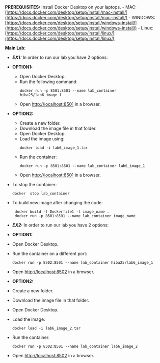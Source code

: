 **PREREQUISITES:**
    Install Docker Desktop on your laptops.
      - MAC:  [https://docs.docker.com/desktop/setup/install/mac-install/](https://docs.docker.com/desktop/setup/install/mac-install/)
      - WINDOWS: [https://docs.docker.com/desktop/setup/install/windows-install/](https://docs.docker.com/desktop/setup/install/windows-install/)
      - Linux: [https://docs.docker.com/desktop/setup/install/linux/](https://docs.docker.com/desktop/setup/install/linux/)


**Main Lab:**
- **_EX1:_**
In order to run our lab you have 2 options:
- **OPTION1:**
  - Open Docker Desktop.
  - Run the following command:  
    ```
    docker run -p 8501:8501 --name lab_container hiba25/lab6_image_1
    ```
  - Open [http://localhost:8501](http://localhost:8501) in a browser.

- **OPTION2:**
  - Create a new folder.
  - Download the image file in that folder.
  - Open Docker Desktop.
  - Load the image using:  
    ```
    docker load -i lab6_image_1.tar
    ```
  - Run the container:  
    ```
    docker run -p 8501:8501 --name lab_container lab6_image_1
    ```
  - Open [http://localhost:8501](http://localhost:8501) in a browser.

- To stop the container:
    ```
    docker  stop lab_container

    ```
- To build new image after changing the code:
    ```
     docker build -f Dockerfile1 -t image_name . 
     docker run -p 8501:8501 --name lab_container image_name
    ```

- **_EX2:_**
In order to run our lab you have 2 options:
- **OPTION1:**
- Open Docker Desktop.
- Run the container on a different port:
  ```
  docker run -p 8502:8501 --name lab_container hiba25/lab6_image_1
  ```
- Open [http://localhost:8502](http://localhost:8502) in a browser.

- **OPTION2:**
- Create a new folder.
- Download the image file in that folder.
- Open Docker Desktop.
- Load the image:  
  ```
  docker load -i lab6_image_2.tar
  ```
- Run the container:  
  ```
  docker run -p 8502:8501 --name lab_container lab6_image_2
  ```
- Open [http://localhost:8502](http://localhost:8502) in a browser.


